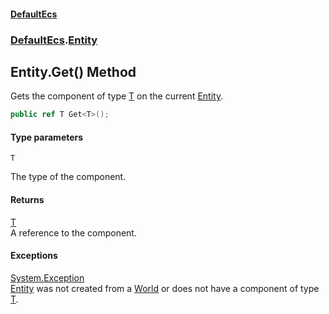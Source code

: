#### [DefaultEcs](DefaultEcs.md 'DefaultEcs')
### [DefaultEcs](DefaultEcs.md#DefaultEcs 'DefaultEcs').[Entity](Entity.md 'DefaultEcs.Entity')

## Entity.Get<T>() Method

Gets the component of type [T](Entity.Get_T_().md#DefaultEcs.Entity.Get_T_().T 'DefaultEcs.Entity.Get<T>().T') on the current [Entity](Entity.md 'DefaultEcs.Entity').

```csharp
public ref T Get<T>();
```
#### Type parameters

<a name='DefaultEcs.Entity.Get_T_().T'></a>

`T`

The type of the component.

#### Returns
[T](Entity.Get_T_().md#DefaultEcs.Entity.Get_T_().T 'DefaultEcs.Entity.Get<T>().T')  
A reference to the component.

#### Exceptions

[System.Exception](https://docs.microsoft.com/en-us/dotnet/api/System.Exception 'System.Exception')  
[Entity](Entity.md 'DefaultEcs.Entity') was not created from a [World](World.md 'DefaultEcs.World') or does not have a component of type [T](Entity.Get_T_().md#DefaultEcs.Entity.Get_T_().T 'DefaultEcs.Entity.Get<T>().T').
